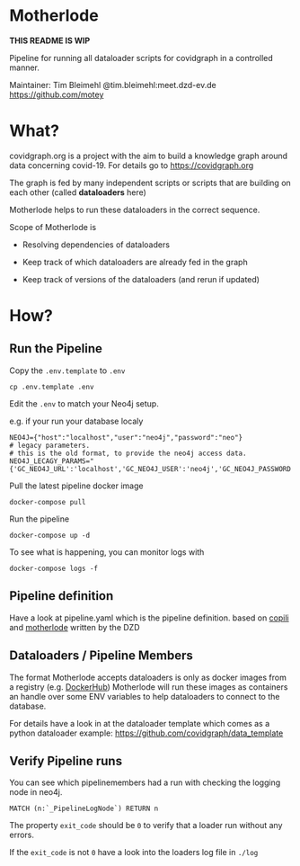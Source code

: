# Motherlode
**THIS README IS WIP**

Pipeline for running all dataloader scripts for covidgraph in a controlled manner.

Maintainer: Tim Bleimehl @tim.bleimehl:meet.dzd-ev.de https://github.com/motey


# What?

covidgraph.org is a project with the aim to build a knowledge graph around data concerning covid-19. For details go to https://covidgraph.org

The graph is fed by many independent scripts or scripts that are building on each other (called **dataloaders** here)

Motherlode helps to run these dataloaders in the correct sequence.

Scope of Motherlode is

* Resolving dependencies of dataloaders

* Keep track of which dataloaders are already fed in the graph

* Keep track of versions of the dataloaders (and rerun if updated)

# How?

## Run the Pipeline

Copy the `.env.template` to `.env`

`cp .env.template .env`

Edit the `.env` to match your Neo4j setup.

e.g. if your run your database localy

```
NEO4J={"host":"localhost","user":"neo4j","password":"neo"}
# legacy parameters.
# this is the old format, to provide the neo4j access data.
NEO4J_LECAGY_PARAMS="{'GC_NEO4J_URL':'localhost','GC_NEO4J_USER':'neo4j','GC_NEO4J_PASSWORD':'neo'}" 
``` 

Pull the latest pipeline docker image

`docker-compose pull`

Run the pipeline

`docker-compose up -d`

To see what is happening, you can monitor logs with

`docker-compose logs -f`

## Pipeline definition

Have a look at pipeline.yaml which is the pipeline definition. based on [copili](https://git.connect.dzd-ev.de/dzdtools/pythonmodules/-/tree/master/copili) and [motherlode](https://git.connect.dzd-ev.de/dzdtools/motherlode) written by the DZD

## Dataloaders / Pipeline Members

The format Motherlode accepts dataloaders is only as docker images from a registry (e.g. [DockerHub](https://hub.docker.com/))
Motherlode will run these images as containers an handle over some ENV variables to help dataloaders to connect to the database. 

For details have a look in at the dataloader template which comes as a python dataloader example: https://github.com/covidgraph/data_template

## Verify Pipeline runs

You can see which pipelinemembers had a run with checking the logging node in neo4j.

```
MATCH (n:`_PipelineLogNode`) RETURN n
``` 

The property `exit_code` should be `0` to verify that a loader run without any errors.

If the `exit_code` is not `0` have a look into the loaders log file in `./log`

